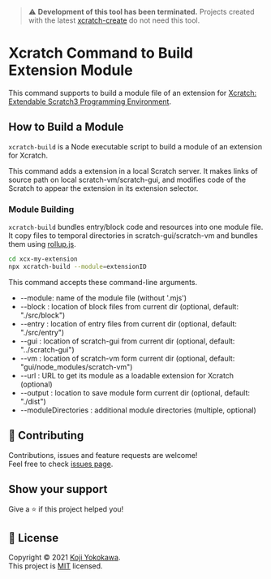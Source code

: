 > :warning: **Development of this tool has been terminated.**
Projects created with the latest [xcratch-create](https://github.com/xcratch/xcratch-create) do not need this tool.

# Xcratch Command to Build Extension Module
This command supports to build a module file of an extension for [Xcratch: Extendable Scratch3 Programming Environment](https://xcratch.github.io/).

## How to Build a Module

`xcratch-build` is a Node executable script to build a module of an extension for Xcratch.

This command adds a extension in a local Scratch server. It makes links of source path on local scratch-vm/scratch-gui, and modifies code of the Scratch to appear the extension in its extension selector. 

### Module Building

`xcratch-build` bundles entry/block code and resources into one module file. It copy files to temporal directories in scratch-gui/scratch-vm and bundles them using [rollup.js](https://rollupjs.org/guide/en/).

```sh
cd xcx-my-extension
npx xcratch-build --module=extensionID
```

This command accepts these command-line arguments.

- --module: name of the module file (without '.mjs')
- --block : location of block files from current dir (optional, default: "./src/block")
- --entry : location of entry files from current dir (optional, default: "./src/entry")
- --gui : location of scratch-gui from current dir (optional, default: "../scratch-gui")
- --vm : location of scratch-vm form current dir (optional, default: "gui/node_modules/scratch-vm")
- --url : URL to get its module as a loadable extension for Xcratch (optional)
- --output : location to save module form current dir (optional, default: "./dist")
- --moduleDirectories : additional module directories (multiple, optional)


## 🤝 Contributing

Contributions, issues and feature requests are welcome!<br />Feel free to check [issues page](https://github.com/xcratch/xcratch-build/issues). 
## Show your support

Give a ⭐️ if this project helped you!


## 📝 License

Copyright © 2021 [Koji Yokokawa](https://github.com/yokobond).<br />
This project is [MIT](https://github.com/xcratch/xcratch-build/blob/master/LICENSE) licensed.
